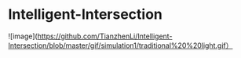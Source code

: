 # Intelligent-Intersection

![image](https://github.com/TianzhenLi/Intelligent-Intersection/blob/master/gif/simulation1/traditional%20%20light.gif）
